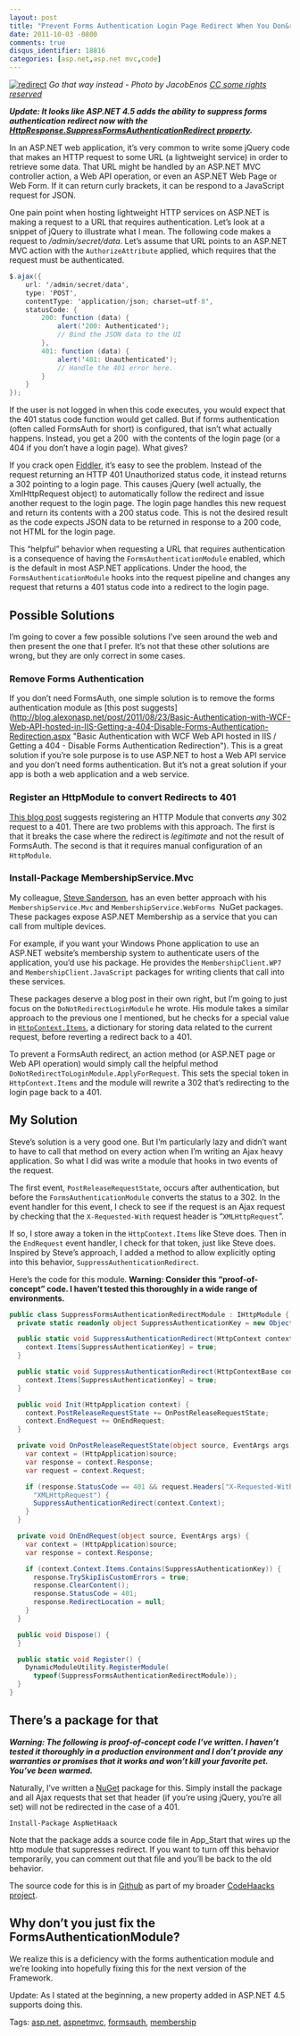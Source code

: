 ```yaml
---
layout: post
title: "Prevent Forms Authentication Login Page Redirect When You Don&rsquo;t Want It"
date: 2011-10-03 -0800
comments: true
disqus_identifier: 18816
categories: [asp.net,asp.net mvc,code]
---
```

[![redirect](http://haacked.com/images/haacked_com/Windows-Live-Writer/Prevent-Forms-Authentication-Login-Page-_C968/redirect_3.jpg "redirect")](http://www.flickr.com/photos/notjake13/2574028447/ "Construction signs in NY")
*Go that way instead - Photo by JacobEnos [CC some rights
reserved](http://creativecommons.org/licenses/by/2.0/deed.en "Creative Commons by Attribution")*

***Update: It looks like ASP.NET 4.5 adds the ability to suppress forms
authentication redirect now with the
[HttpResponse.SuppressFormsAuthenticationRedirect
property](http://msdn.microsoft.com/en-us/library/system.web.httpresponse.suppressformsauthenticationredirect.aspx "Suppress Forms Auth Property").***

In an ASP.NET web application, it’s very common to write some jQuery
code that makes an HTTP request to some URL (a lightweight service) in
order to retrieve some data. That URL might be handled by an ASP.NET MVC
controller action, a Web API operation, or even an ASP.NET Web Page or
Web Form. If it can return curly brackets, it can be respond to a
JavaScript request for JSON.

One pain point when hosting lightweight HTTP services on ASP.NET is
making a request to a URL that requires authentication. Let’s look at a
snippet of jQuery to illustrate what I mean. The following code makes a
request to */admin/secret/data*. Let’s assume that URL points to an
ASP.NET MVC action with the `AuthorizeAttribute` applied, which requires
that the request must be authenticated.

```csharp
$.ajax({
    url: '/admin/secret/data',
    type: 'POST',
    contentType: 'application/json; charset=utf-8',
    statusCode: {
        200: function (data) {
            alert('200: Authenticated');
            // Bind the JSON data to the UI
        },
        401: function (data) {
            alert('401: Unauthenticated');
            // Handle the 401 error here.
        }
    }
});
```

If the user is not logged in when this code executes, you would expect
that the 401 status code function would get called. But if forms
authentication (often called FormsAuth for short) is configured, that
isn’t what actually happens. Instead, you get a 200  with the contents
of the login page (or a 404 if you don’t have a login page). What gives?

If you crack open
[Fiddler](http://www.fiddler2.com/fiddler2/ "Fiddler"), it’s easy to see
the problem. Instead of the request returning an HTTP 401 Unauthorized
status code, it instead returns a 302 pointing to a login page. This
causes jQuery (well actually, the XmlHttpRequest object) to
automatically follow the redirect and issue another request to the login
page. The login page handles this new request and return its contents
with a 200 status code. This is not the desired result as the code
expects JSON data to be returned in response to a 200 code, not HTML for
the login page.

This “helpful” behavior when requesting a URL that requires
authentication is a consequence of having the
`FormsAuthenticationModule` enabled, which is the default in most
ASP.NET applications. Under the hood, the `FormsAuthenticationModule`
hooks into the request pipeline and changes any request that returns a
401 status code into a redirect to the login page.

Possible Solutions
------------------

I’m going to cover a few possible solutions I’ve seen around the web and
then present the one that I prefer. It’s not that these other solutions
are wrong, but they are only correct in some cases.

### Remove Forms Authentication

If you don’t need FormsAuth, one simple solution is to remove the forms
authentication module as [this post
suggests](http://blog.alexonasp.net/post/2011/08/23/Basic-Authentication-with-WCF-Web-API-hosted-in-IIS-Getting-a-404-Disable-Forms-Authentication-Redirection.aspx "Basic Authentication with WCF Web API hosted in IIS / Getting a 404 - Disable Forms Authentication Redirection\").
This is a great solution if you’re sole purpose is to use ASP.NET to
host a Web API service and you don’t need forms authentication. But it’s
not a great solution if your app is both a web application and a web
service.

### Register an HttpModule to convert Redirects to 401

[This blog
post](http://amilagm.com/2010/11/prevent-forms-auth-from-redirecting-to-login-page-in-restful-wcf/ "Prevent forms auth from redirecting to login page in RESTFul WCF")
suggests registering an HTTP Module that converts *any* 302 request to a
401. There are two problems with this approach. The first is that it
breaks the case where the redirect is *legitimate* and not the result of
FormsAuth. The second is that it requires manual configuration of an
`HttpModule`.

### Install-Package MembershipService.Mvc

My colleague, [Steve
Sanderson](http://blog.stevensanderson.com/ "Steve Sanderson's Blog"),
has an even better approach with his `MembershipService.Mvc` and
`MembershipService.WebForms `NuGet packages. These packages expose
ASP.NET Membership as a service that you can call from multiple devices.

For example, if you want your Windows Phone application to use an
ASP.NET website’s membership system to authenticate users of the
application, you’d use his package. He provides the
`MembershipClient.WP7` and `MembershipClient.JavaScript` packages for
writing clients that call into these services.

These packages deserve a blog post in their own right, but I’m going to
just focus on the `DoNotRedirectLoginModule` he wrote. His module takes
a similar approach to the previous one I mentioned, but he checks for a
special value in
[`HttpContext.Items`](http://msdn.microsoft.com/en-us/library/system.web.httpcontext.items.aspx "HttpContext.Items on MSDN"),
a dictionary for storing data related to the current request, before
reverting a redirect back to a 401.

To prevent a FormsAuth redirect, an action method (or ASP.NET page or
Web API operation) would simply call the helpful method
`DoNotRedirectToLoginModule.ApplyForRequest`. This sets the special
token in `HttpContext.Items` and the module will rewrite a 302 that’s
redirecting to the login page back to a 401.

My Solution
-----------

Steve’s solution is a very good one. But I’m particularly lazy and
didn’t want to have to call that method on every action when I’m writing
an Ajax heavy application. So what I did was write a module that hooks
in two events of the request.

The first event, `PostReleaseRequestState`, occurs after authentication,
but before the `FormsAuthenticationModule` converts the status to a 302.
In the event handler for this event, I check to see if the request is an
Ajax request by checking that the `X-Requested-With` request header is
“`XMLHttpRequest`”.

If so, I store away a token in the `HttpContext.Items` like Steve does.
Then in the `EndRequest` event handler, I check for that token, just
like Steve does. Inspired by Steve’s approach, I added a method to allow
explicitly opting into this behavior, `SuppressAuthenticationRedirect`.

Here’s the code for this module. **Warning: Consider this
“proof-of-concept” code. I haven’t tested this thoroughly in a wide
range of environments.**

```csharp
public class SuppressFormsAuthenticationRedirectModule : IHttpModule {
  private static readonly object SuppressAuthenticationKey = new Object();

  public static void SuppressAuthenticationRedirect(HttpContext context) {
    context.Items[SuppressAuthenticationKey] = true;
  }

  public static void SuppressAuthenticationRedirect(HttpContextBase context) {
    context.Items[SuppressAuthenticationKey] = true;
  }

  public void Init(HttpApplication context) {
    context.PostReleaseRequestState += OnPostReleaseRequestState;
    context.EndRequest += OnEndRequest;
  }

  private void OnPostReleaseRequestState(object source, EventArgs args) {
    var context = (HttpApplication)source;
    var response = context.Response;
    var request = context.Request;

    if (response.StatusCode == 401 && request.Headers["X-Requested-With"] == 
      "XMLHttpRequest") {
      SuppressAuthenticationRedirect(context.Context);
    }
  }

  private void OnEndRequest(object source, EventArgs args) {
    var context = (HttpApplication)source;
    var response = context.Response;

    if (context.Context.Items.Contains(SuppressAuthenticationKey)) {
      response.TrySkipIisCustomErrors = true;
      response.ClearContent();
      response.StatusCode = 401;
      response.RedirectLocation = null;
    }
  }

  public void Dispose() {
  }

  public static void Register() {
    DynamicModuleUtility.RegisterModule(
      typeof(SuppressFormsAuthenticationRedirectModule));
  }
}
```

There’s a package for that
--------------------------

***Warning: The following is proof-of-concept code I’ve written. I
haven’t tested it thoroughly in a production environment and I don’t
provide any warranties or promises that it works and won’t kill your
favorite pet. You’ve been warmed.***

Naturally, I’ve written a [NuGet](http://nuget.org/ "NuGet") package for
this. Simply install the package and all Ajax requests that set that
header (if you’re using jQuery, you’re all set) will not be redirected
in the case of a 401.

`Install-Package AspNetHaack`

Note that the package adds a source code file in App\_Start that wires
up the http module that suppresses redirect. If you want to turn off
this behavior temporarily, you can comment out that file and you’ll be
back to the old behavior.

The source code for this is in [Github](http://github.com/ "Github") as
part of my broader [CodeHaacks
project](https://github.com/Haacked/CodeHaacks "CodeHaacks on Github").

Why don’t you just fix the FormsAuthenticationModule?
-----------------------------------------------------

We realize this is a deficiency with the forms authentication module and
we’re looking into hopefully fixing this for the next version of the
Framework.

Update: As I stated at the beginning, a new property added in ASP.NET
4.5 supports doing this.

Tags: [asp.net](http://haacked.com/tags/asp.net/default.aspx),
[aspnetmvc](http://haacked.com/tags/aspnetmvc/default.aspx),
[formsauth](http://haacked.com/tags/formsauth/default.aspx),
[membership](http://haacked.com/tags/membership/default.aspx)

